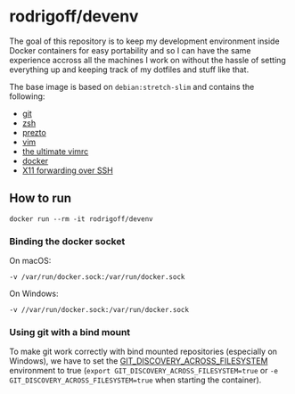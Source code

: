 # rodrigoff/devenv
The goal of this repository is to keep my development environment inside Docker containers for easy portability and so I can have the same experience accross all the machines I work on without the hassle of setting everything up and keeping track of my dotfiles and stuff like that.

The base image is based on `debian:stretch-slim` and contains the following:

- [git](https://git-scm.com/)
- [zsh](http://www.zsh.org/)
- [prezto](https://github.com/sorin-ionescu/prezto)
- [vim](https://www.vim.org/)
- [the ultimate vimrc](https://github.com/amix/vimrc)
- [docker](https://www.docker.com/)
- [X11 forwarding over SSH](https://unix.stackexchange.com/questions/12755/how-to-forward-x-over-ssh-to-run-graphics-applications-remotely)

## How to run

```
docker run --rm -it rodrigoff/devenv
```

### Binding the docker socket

On macOS:
```
-v /var/run/docker.sock:/var/run/docker.sock
```

On Windows:
```
-v //var/run/docker.sock:/var/run/docker.sock
```

### Using git with a bind mount

To make git work correctly with bind mounted repositories (especially on Windows), we have to set the [GIT_DISCOVERY_ACROSS_FILESYSTEM](https://git-scm.com/docs/git/1.7.6#git-emGITDISCOVERYACROSSFILESYSTEMem) environment to true (`export GIT_DISCOVERY_ACROSS_FILESYSTEM=true` or `-e GIT_DISCOVERY_ACROSS_FILESYSTEM=true` when starting the container).

